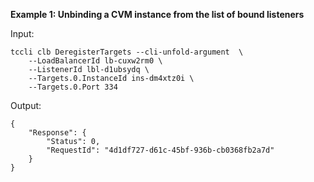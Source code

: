 **Example 1: Unbinding a CVM instance from the list of bound listeners**



Input: 

```
tccli clb DeregisterTargets --cli-unfold-argument  \
    --LoadBalancerId lb-cuxw2rm0 \
    --ListenerId lbl-d1ubsydq \
    --Targets.0.InstanceId ins-dm4xtz0i \
    --Targets.0.Port 334
```

Output: 
```
{
    "Response": {
        "Status": 0,
        "RequestId": "4d1df727-d61c-45bf-936b-cb0368fb2a7d"
    }
}
```

